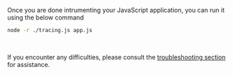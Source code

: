 Once you are done intrumenting your JavaScript application, you can run it using the below command

```bash
node -r ./tracing.js app.js
```

&nbsp;

If you encounter any difficulties, please consult the [troubleshooting section](https://signoz.io/docs/instrumentation/javascript/#troubleshooting-your-installation) for assistance.